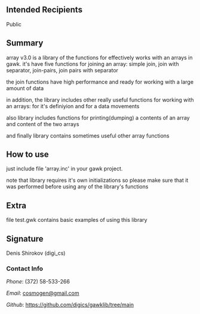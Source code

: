 ﻿## Intended Recipients
Public



## Summary

array v3.0 is a library of the functions for effectively works with an arrays in gawk.
it's have five functions for joining an array: simple join, join with separator, join-pairs, join pairs with separator

the join functions have high performance and ready for working with a large amount of data

in addition, the library includes
other really useful functions for working with an arrays: for it's definiyion and for a data movements

also library includes functions for printing(dumping) a contents of an array and content of the two arrays

and finally library contains sometimes useful other array functions



## How to use

just include file 'array.inc' in your gawk project.

note that library requires it's own initializations so please make sure that it was performed before using any of the library's functions



## Extra

file test.gwk contains basic examples of using this library



## Signature

Denis Shirokov (digi_cs)



### Contact Info

*Phone*:
    (372) 58-533-266

*Email*:
    cosmogen@gmail.com

*Github*:
    https://github.com/digics/gawklib/tree/main


